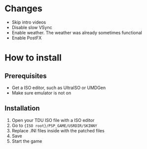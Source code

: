 # Changes

* Skip intro videos
* Disable slow VSync
* Enable weather. The weather was already sometimes functional
* Enable PostFX

# How to install

## Prerequisites
* Get a ISO editor, such as UltraISO or UMDGen
* Make sure emulator is not on

## Installation
1. Open your TDU ISO file with a ISO editor
2. Go to `{ISO root}/PSP_GAME/USRDIR/SKINNY`
3. Replace .INI files inside with the patched files
4. Save
5. Start the game
 
